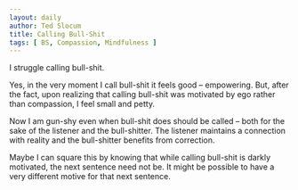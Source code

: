```yaml
---
layout: daily
author: Ted Slocum
title: Calling Bull-Shit
tags: [ BS, Compassion, Mindfulness ]
---
```

I struggle calling bull-shit.

Yes, in the very moment I call bull-shit it feels good – empowering. But, after the fact, upon realizing that calling bull-shit was motivated by ego rather than compassion, I feel small and petty.

Now I am gun-shy even when bull-shit does should be called – both for the sake of the listener and the bull-shitter. The listener maintains a connection with reality and the bull-shitter benefits from correction.   

Maybe I can square this by knowing that while calling bull-shit is darkly motivated, the next sentence need not be. It might be possible to have a very different motive for that next sentence.
